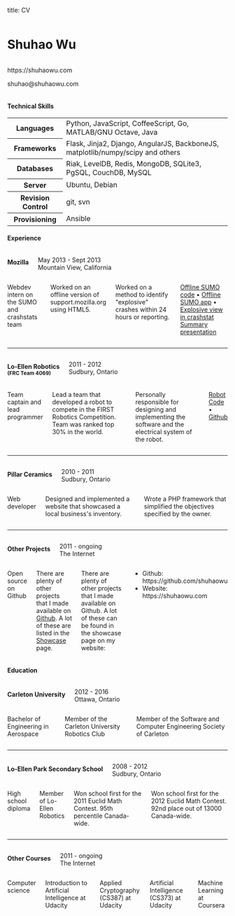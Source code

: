 title: CV

<div class="row cv-title-print print-only">
  <div class="large-8 columns">
    <h1 class="light-weight" id="cvname">
      Shuhao Wu
    </h1>
  </div>
  <div class="large-4 columns">
    <div id="cvinfo">
      <p>
        https://shuhaowu.com
      </p>
      <p>
        shuhao@shuhaowu.com
      </p>
    </div>
  </div>
</div>

<h4 class="section-title">Technical Skills</h4>
<table class="cv">
  <tbody>
    <tr>
      <th>Languages</th>
      <td>Python, JavaScript, CoffeeScript, Go, MATLAB/GNU Octave, Java</td>
    </tr>
    <tr>
      <th>Frameworks</th>
      <td>Flask, Jinja2, Django, AngularJS, BackboneJS, matplotlib/numpy/scipy and others</td>
    </tr>
    <tr>
      <th>Databases</th>
      <td>Riak, LevelDB, Redis, MongoDB, SQLite3, PgSQL, CouchDB, MySQL</td>
    </tr>
    <tr>
      <th>Server</th>
      <td>Ubuntu, Debian</td>
    </tr>
    <tr>
      <th>Revision Control</th>
      <td>git, svn</td>
    </tr>
    <tr>
      <th>Provisioning</th>
      <td>Ansible</td>
    </tr>
  </tbody>
</table>

<h4 class="section-title">Experience</h4>

<div class="row cv">
  <div class="large-4 columns">
    <h4>Mozilla</h4>
    <p>May 2013 - Sept 2013 <br /> Mountain View, California</p>
  </div>
  <div class="large-8 columns">
    <p>Webdev intern on the SUMO and crashstats team</p>
    <p>Worked on an offline version of support.mozilla.org using HTML5.</p>
    <p>Worked on a method to identify "explosive" crashes within 24 hours or reporting.</p>
    <p class="hide-on-print"><a href="https://github.com/mozilla/osumo">Offline SUMO code</a>
      &#8226;
      <a href="http://osumo.paas.allizom.org">Offline SUMO app</a>
      &#8226;
      <a href="http://crash-stats.mozilla.com/explosive">Explosive view in crashstat</a>
      <br />
    <a href="https://air.mozilla.org/intern-presentation-wu/">Summary presentation</a></p>
  </div>
</div>

<hr />

<div class="row cv">
  <div class="large-4 columns">
    <h4>Lo-Ellen Robotics <br class="print-only" /><small>(FRC Team 4069)</small></h4>
    <p>2011 - 2012 <br /> Sudbury, Ontario</p>
  </div>
  <div class="large-8 columns">
    <p>Team captain and lead programmer</p>
    <p>Lead a team that developed a robot to compete in the FIRST Robotics Competition. Team was ranked top 30% in the world.</p>
    <p>Personally responsible for designing and implementing the software and the electrical system of the robot.</p>
    <p class="hide-on-print"><a href="https://github.com/FRCTeam4069/RobotCode2012">Robot Code</a>
        &#8226;
        <a href="https://github.com/FRCTeam4069">Github</a></p>
  </div>
</div>

<hr />

<div class="row cv">
  <div class="large-4 columns">
    <h4>Pillar Ceramics</h4>
    <p>2010 - 2011 <br /> Sudbury, Ontario</p>
  </div>
  <div class="large-8 columns">
    <p>Web developer</p>
    <p>Designed and implemented a website that showcased a local business's inventory.</p>
    <p>Wrote a PHP framework that simplified the objectives specified by the owner.</p>
  </div>
</div>

<hr />

<div class="row cv separate">
  <div class="large-4 columns">
    <h4>Other Projects</h4>
    <p>2011 - ongoing <br /> The Internet</p>
  </div>
  <div class="large-8 columns">
    <p>Open source on Github</p>
    <p class="hide-on-print">There are plenty of other projects that I made available on <a href="https://github.com/shuhaowu">Github</a>. A lot of these
      are listed in the <a href="/showcase">Showcase</a> page.</p>
    <p class="print-only">
      There are plenty of other projects that I made available on Github. A
      lot of these can be found in the showcase page on my website:
    </p>
    <ul class="print-only">
      <li>Github: https://github.com/shuhaowu</li>
      <li>Website: https://shuhaowu.com</li>
    </ul>
  </div>
</div>

<h4 class="section-title">Education</h4>

<div class="row cv">
  <div class="large-4 columns">
    <h4>Carleton University</h4>
    <p>2012 - 2016 <br /> Ottawa, Ontario</p>
  </div>
  <div class="large-8 columns">
    <p>Bachelor of Engineering in Aerospace</p>
    <p>Member of the Carleton University Robotics Club</p>
    <p>Member of the Software and Computer Engineering Society of Carleton</p>
  </div>
</div>

<hr />

<div class="row cv">
  <div class="large-4 columns">
    <h4>Lo-Ellen Park Secondary School</h4>
    <p>2008 - 2012 <br /> Sudbury, Ontario</p>
  </div>
  <div class="large-8 columns">
    <p>High school diploma</p>
    <p>Member of Lo-Ellen Robotics</p>
    <p>Won school first for the 2011 Euclid Math Contest. <span data-tooltip class="has-tip" title="Scored 75/100">95th percentile</span> Canada-wide.</p>
    <p>Won school first for the 2012 Euclid Math Contest. <span data-tooltip class="has-tip" title="Scored 82/100">92nd place out of 13000</span> Canada-wide.</p>
  </div>
</div>

<hr />

<div class="row cv">
  <div class="large-4 columns">
    <h4>Other Courses</h4>
    <p>2011 - ongoing <br /> The Internet</p>
  </div>
  <div class="large-8 columns">
    <p>Computer science</p>
    <p>Introduction to Artificial Intelligence at Udacity</p>
    <p>Applied Cryptography (CS387) at Udacity</p>
    <p>Artificial Intelligence (CS373) at Udacity</p>
    <p>Machine Learning at Coursera</p>
  </div>
</div>
